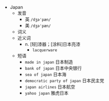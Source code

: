 - Japan
  - 发音
    - 英 `/dʒə'pæn/`
    - 美 `/dʒə'pæn/`
  - 词义
  - 近义词
    - n. [轻]漆器；[涂料]日本亮漆
      - `lacquerware`
  - 短语
    - `made in japan` 日本制造 
    - `bank of japan` 日本中央银行 
    - `sea of japan` 日本海 
    - `democratic party of japan` 日本民主党 
    - `japan airlines` 日本航空 
    - `yahoo japan` 雅虎日本 
